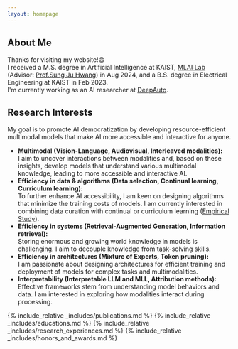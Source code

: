 ```yaml
---
layout: homepage
---
```


## About Me

Thanks for visiting my website!😄     
I received a M.S. degree in Artificial Intelligence at KAIST, [MLAI Lab](https://www.mlai-kaist.com/) (Advisor: [Prof.Sung Ju Hwang](http://www.sungjuhwang.com/)) in Aug 2024, and a B.S. degree in Electrical Engineering at KAIST in Feb 2023.     
I'm currently working as an AI researcher at [DeepAuto](https://www.deepauto.ai/).     

## Research Interests
My goal is to promote AI democratization by developing resource-efficient multimodal models that make AI more accessible and interactive for anyone.
- **Multimodal (Vision-Language, Audiovisual, Interleaved modalities):**  
I aim to uncover interactions between modalities and, based on these insights, develop models that understand various multimodal knowledge, leading to more accessible and interactive AI.
- **Efficiency in data & algorithms (Data selection, Continual learning, Curriculum learning):**  
To further enhance AI accessibility, I am keen on designing algorithms that minimize the training costs of models. I am currently interested in combining data curation with continual or curriculum learning ([Empirical Study](./assets/files/empirical_study.pdf)).
- **Efficiency in systems (Retrieval-Augmented Generation, Information retrieval):**  
Storing enormous and growing world knowledge in models is challenging. I aim to decouple knowledge from task-solving skills.
- **Efficiency in architectures (Mixture of Experts, Token pruning):**  
I am passionate about designing architectures for efficient training and deployment of models for complex tasks and multimodalities.
- **Interpretability (Interpretable LLM and MLL, Attribution methods):**   
Effective frameworks stem from understanding model behaviors and data. I am interested in exploring how modalities interact during processing.
    

{% include_relative _includes/publications.md %}
{% include_relative _includes/educations.md %}
{% include_relative _includes/research_experiences.md %}
{% include_relative _includes/honors_and_awards.md %}
